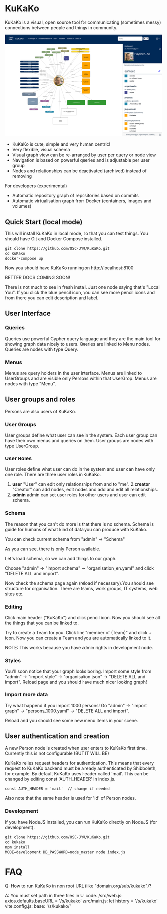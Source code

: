 # KuKaKo

KuKaKo is a visual, open source tool for
communicating (sometimes messy) connections between people and things in community.


![user's homepage](docs/main.png)

- KuKaKo is cute, simple and very human centric!
- Very flexible, visual schema  
- Visual graph view can be re-arranged by user per query or node view
- Navigation is based on powerful queries and is adjustable per user group
- Nodes and relationships can be deactivated (archived) instead of removing

For developers (experimental)
- Automatic repository graph of repositories based on commits
- Automatic virtualisation graph from Docker (containers, images and volumes)

## Quick Start (local mode)

This will install KuKaKo in local mode, so that you can test things.
You should have Git and Docker Compose installed.

	git clone https://github.com/OSC-JYU/KuKaKo.git
	cd KuKaKo
	docker-compose up


Now you should have KuKaKo running on http://localhost:8100


BETTER DOCS COMING SOON!

There is not much to see in fresh install. Just one node saying that's "Local You".
If you click the blue pencil icon, you can see more pencil icons and from there you can edit description and label.


## User Interface

### Queries
Queries use powerful Cypher query language and they are the main tool for showing graph data nicely to users. Queries are linked to Menu nodes.
Queries are nodes with type Query.

### Menus
Menus are query holders in the user interface. Menus are linked to UserGroups and are visible only Persons within that UserGrop.
Menus are nodes with type "Menu".

## User groups and roles
Persons are also users of KuKaKo.

### User Groups
User groups define what user can see in the system. Each user group can have their own menus and queries on them.
User groups are nodes with type UserGroup.

### User Roles
User roles define what user can do in the system and user can have only one role. There are three user roles in KuKaKo.

1. **user**
"User" can edit only relationships from and to "me".
2.**creator**
"Creator" can add nodes, edit nodes and add and edit all relationships.
3. **admin**
admin can set user roles for other users and user can edit schema.


### Schema

The reason that you can't do more is that there is no schema. Schema is guide for humans of what kind of data you can produce with KuKako.

You can check current schema from "admin" -> "Schema"

As you can see, there is only Person available.

Let's load schema, so we can add things to our graph.

Choose "admin" -> "import schema" -> "organisation_en.yaml" and click "DELETE ALL and import".

Now check the schema page again (reload if necessary).You should see structure for organisation. There are teams, work groups, IT systems, web sites etc.



### Editing

Click main header ("KuKaKo") and click pencil icon. Now you should see all the things that you can be linked to.

Try to create a Team for you. Click line "member of (Team)" and click + icon. Now you can create a Team and you are automatically linked to it.

NOTE: This works because you have admin rights in development node. 

### Styles

You'll soon notice that your graph looks boring. Import some style from "admin" -> "import style" -> "organisation.json" -> "DELETE ALL and import". Reload page and you should have much nicer looking graph!

### Import more data

Try what happend if you import 1000 persons! Go "admin" -> "import graph" -> "persons_1000.yaml" -> "DELETE ALL and import".

Reload and you should see some new menu items in your scene.



## User authentication and creation

A new Person node is created when user enters to KuKaKo first time. Currently this is not configurable (BUT IT WILL BE)

KuKaKo relies request headers for authentication. This means that every request to KuKaKo backend must be already authenticated by Shibboleth, for example. By default KuKaKo uses header called 'mail'. This can be changed by editing const 'AUTH_HEADER' in index.js.   

	const AUTH_HEADER = 'mail'  // change if needed

Also note that the same header is used for 'id' of Person nodes.



### Development

If you have NodeJS installed, you can run KuKaKo directly on NodeJS (for development).

	git clone https://github.com/OSC-JYU/KuKaKo.git
	cd kukako
	npm install
	MODE=development DB_PASSWORD=node_master node index.js


# FAQ

Q: How to run KuKaKo in non root URL (like "domain.org/sub/kukako")?

A: You must set path in three files in UI code.
/src/web.js:  axios.defaults.baseURL = '/s/kukako'
/src/main.js: let history = '/s/kukako'
vite.config.js: base: '/s/kukako/'
